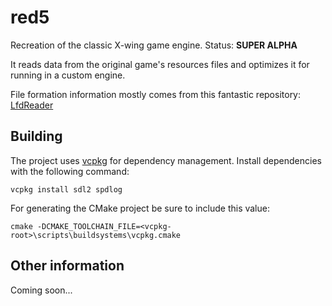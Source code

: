 # red5

Recreation of the classic X-wing game engine.  Status: **SUPER ALPHA**

It reads data from the original game's resources files and optimizes it for running in a custom engine.

File formation information mostly comes from this fantastic repository: [LfdReader](https://github.com/MikeG621/LfdReader)

## Building

The project uses [vcpkg](http://github.com/microsoft/vcpkg) for dependency management.  Install dependencies with the following command:

```
vcpkg install sdl2 spdlog
```

For generating the CMake project be sure to include this value:

```
cmake -DCMAKE_TOOLCHAIN_FILE=<vcpkg-root>\scripts\buildsystems\vcpkg.cmake
```

## Other information

Coming soon...
